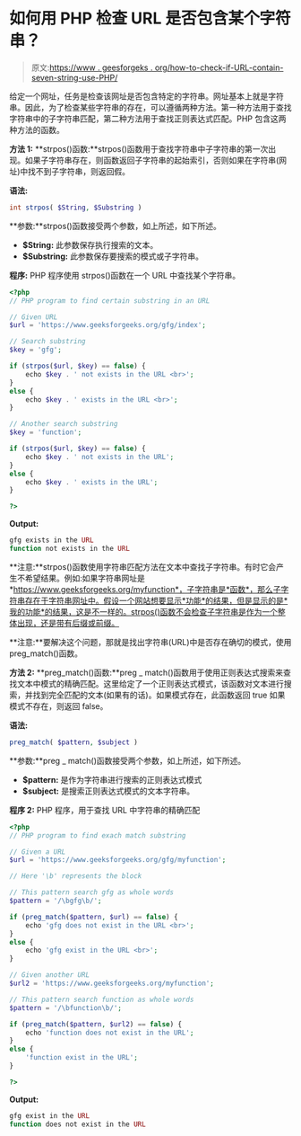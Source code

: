 # 如何用 PHP 检查 URL 是否包含某个字符串？

> 原文:[https://www . geesforgeks . org/how-to-check-if-URL-contain-seven-string-use-PHP/](https://www.geeksforgeeks.org/how-to-check-if-url-contain-certain-string-using-php/)

给定一个网址，任务是检查该网址是否包含特定的字符串。网址基本上就是字符串。因此，为了检查某些字符串的存在，可以遵循两种方法。第一种方法用于查找字符串中的子字符串匹配，第二种方法用于查找正则表达式匹配。PHP 包含这两种方法的函数。

**方法 1:**
**strpos()函数:**strpos()函数用于查找字符串中子字符串的第一次出现。如果子字符串存在，则函数返回子字符串的起始索引，否则如果在字符串(网址)中找不到子字符串，则返回假。

**语法:**

```php
int strpos( $String, $Substring )
```

**参数:**strpos()函数接受两个参数，如上所述，如下所述。

*   **$String:** 此参数保存执行搜索的文本。
*   **$Substring:** 此参数保存要搜索的模式或子字符串。

**程序:** PHP 程序使用 strpos()函数在一个 URL 中查找某个字符串。

```php
<?php
// PHP program to find certain substring in an URL

// Given URL
$url = 'https://www.geeksforgeeks.org/gfg/index';

// Search substring 
$key = 'gfg';

if (strpos($url, $key) == false) {
    echo $key . ' not exists in the URL <br>';
}
else {
    echo $key . ' exists in the URL <br>';
}

// Another search substring
$key = 'function';

if (strpos($url, $key) == false) {
    echo $key . ' not exists in the URL';
}
else {
    echo $key . ' exists in the URL';
}

?>
```

**Output:**

```php
gfg exists in the URL 
function not exists in the URL

```

**注意:**strpos()函数使用字符串匹配方法在文本中查找子字符串。有时它会产生不希望结果。例如:如果字符串网址是*https://www.geeksforgeeks.org/myfunction*，子字符串是*函数*，那么子字符串存在于字符串网址中。假设一个网站想要显示*功能*的结果，但是显示的是*我的功能*的结果，这是不一样的。strpos()函数不会检查子字符串是作为一个整体出现，还是带有后缀或前缀。

**注意:**要解决这个问题，那就是找出字符串(URL)中是否存在确切的模式，使用 preg_match()函数。

**方法 2:**
**preg_match()函数:**preg _ match()函数用于使用正则表达式搜索来查找文本中模式的精确匹配。这里给定了一个正则表达式模式，该函数对文本进行搜索，并找到完全匹配的文本(如果有的话)。如果模式存在，此函数返回 true 如果模式不存在，则返回 false。

**语法:**

```php
preg_match( $pattern, $subject )
```

**参数:**preg _ match()函数接受两个参数，如上所述，如下所述。

*   **$pattern:** 是作为字符串进行搜索的正则表达式模式
*   **$subject:** 是搜索正则表达式模式的文本字符串。

**程序 2:** PHP 程序，用于查找 URL 中字符串的精确匹配

```php
<?php
// PHP program to find exach match substring

// Given a URL
$url = 'https://www.geeksforgeeks.org/gfg/myfunction';

// Here '\b' represents the block

// This pattern search gfg as whole words
$pattern = '/\bgfg\b/';

if (preg_match($pattern, $url) == false) {
    echo 'gfg does not exist in the URL <br>';
}
else {
    echo 'gfg exist in the URL <br>';
}

// Given another URL
$url2 = 'https://www.geeksforgeeks.org/myfunction';

// This pattern search function as whole words
$pattern = '/\bfunction\b/';

if (preg_match($pattern, $url2) == false) {
    echo 'function does not exist in the URL';
}
else {
    'function exist in the URL';
}

?>
```

**Output:**

```php
gfg exist in the URL 
function does not exist in the URL

```